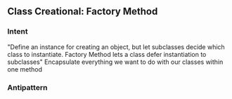 ## Class Creational: Factory Method

### Intent
"Define an instance for creating an object, but let subclasses decide which
class to instantiate. Factory Method lets a class defer instantiation to subclasses"
Encapsulate everything we want to do with our classes within one method

### Antipattern

